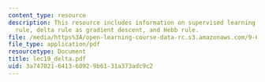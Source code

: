 ```yaml
---
content_type: resource
description: This resource includes information on supervised learning problem, delta
  rule, delta rule as gradient descent, and Hebb rule.
file: /media/https%3A/open-learning-course-data-rc.s3.amazonaws.com/9-641j-introduction-to-neural-networks-spring-2005/3a747021641360929b6131a373adc9c2_lec19_delta.pdf
file_type: application/pdf
resourcetype: Document
title: lec19_delta.pdf
uid: 3a747021-6413-6092-9b61-31a373adc9c2
---
```

